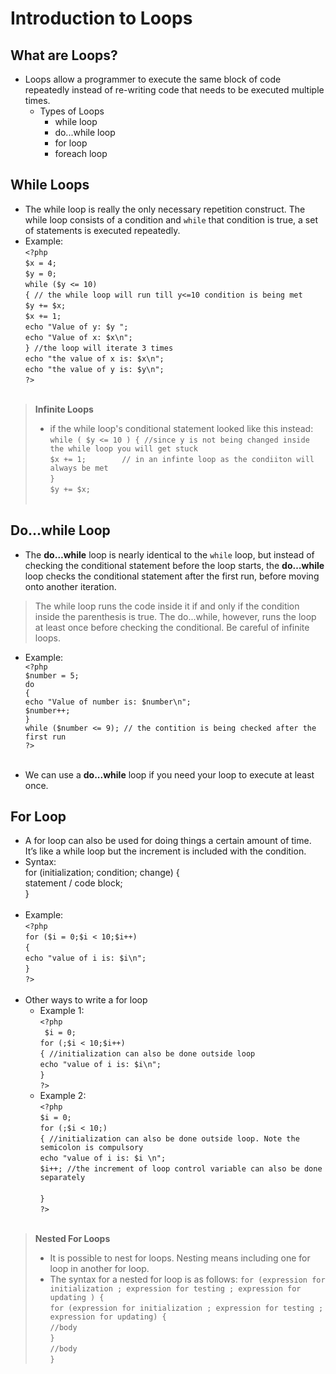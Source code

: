 # Introduction to Loops

## What are Loops? 
- Loops allow a programmer to execute the same block of code repeatedly instead of re-writing code that needs to be executed multiple times.
    - Types of Loops
        - while loop
        - do...while loop
        - for loop
        - foreach loop

## While Loops
- The while loop is really the only necessary repetition construct. The while loop consists of a condition and `while` that condition is true, a set of statements is executed repeatedly. 
- Example: <br/>
    `<?php`<br/>
        `$x = 4;`<br/>
        `$y = 0;`<br/>
        `while ($y <= 10)`<br/>
        `{ // the while loop will run till y<=10 condition is being met`<br/>
            `$y += $x;`<br/>
            `$x += 1;`<br/>
            `echo "Value of y: $y ";`<br/>
            `echo "Value of x: $x\n";`<br/>
        `} //the loop will iterate 3 times`<br/>
        `echo "the value of x is: $x\n";`<br/>
        `echo "the value of y is: $y\n";`<br/>
    `?>`<br/><br/>

>**Infinite Loops**
> - if the while loop's conditional statement looked like this instead: <br/>
> `while ( $y <= 10 ) { //since y is not being changed inside the while loop you will get stuck `<br/>
>       `$x += 1;        // in an infinte loop as the condiiton will always be met` <br/>
>  `}`<br/>
>   `$y += $x;`
<br/><br/>

## Do...while Loop
- The **do…while** loop is nearly identical to the `while` loop, but instead of checking the conditional statement before the loop starts, the **do…while** loop checks the conditional statement after the first run, before moving onto another iteration.
> The while loop runs the code inside it if and only if the condition inside the parenthesis is true. The do...while, however, runs the loop at least once before checking the conditional.
> Be careful of infinite loops.

- Example: <br/>
    `<?php`<br/>
        `$number = 5;`<br/>
        `do`<br/>
        `{`<br/>
            `echo "Value of number is: $number\n";`<br/>
            `$number++;`<br/>
        `}`<br/>
        `while ($number <= 9); // the contition is being checked after the first run`<br/>
    `?>`<br/><br/>

- We can use a **do...while** loop if you need your loop to execute at least once. 

## For Loop
- A for loop can also be used for doing things a certain amount of time. It’s like a while loop but the increment is included with the condition.
- Syntax:<br/>
     for (initialization; condition; change) { <br/>
        statement / code block; <br/>
    }<br/><br/>
- Example: <br/>
    `<?php`<br/>
        `for ($i = 0;$i < 10;$i++)`<br/>
        `{`<br/>
            `echo "value of i is: $i\n";`<br/>
        `}`<br/>
    `?>`<br/><br/>
- Other ways to write a for loop
    - Example 1:<br/>
        `<?php`<br/>
           ` $i = 0;`<br/>
            `for (;$i < 10;$i++)`<br/>
            `{ //initialization can also be done outside loop`<br/>
                `echo "value of i is: $i\n";`<br/>
            `}`<br/>
        `?>`<br/>
    - Example 2: <br/>
        `<?php`<br/>
            `$i = 0;`<br/>
            `for (;$i < 10;)`<br/>
            `{ //initialization can also be done outside loop. Note the semicolon is compulsory`<br/>
                `echo "value of i is: $i \n";`<br/>
                `$i++; //the increment of loop control variable can also be done separately` <br/>  
            `}`<br/>
        `?>`<br/><br/>

> **Nested For Loops**
> - It is possible to nest for loops. Nesting means including one for loop in another​ for loop.
> - The syntax for a nested for loop is as follows:
> `for (expression for initialization ; expression for testing ; expression for updating ) {`<br/>
>    `for (expression for initialization ; expression for testing ; expression for updating) {`<br/>
>        `//body`<br/>
>    `}`<br/>
>    `//body`<br/>
>  `}`<br/> 